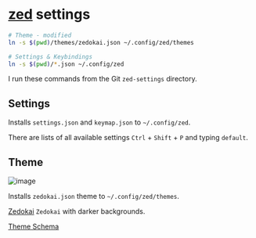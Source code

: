 # [zed](https://zed.dev) settings

```bash
# Theme - modified
ln -s $(pwd)/themes/zedokai.json ~/.config/zed/themes

# Settings & Keybindings
ln -s $(pwd)/*.json ~/.config/zed
```

I run these commands from the Git `zed-settings` directory.

## Settings

Installs `settings.json` and `keymap.json` to `~/.config/zed`.

There are lists of all available settings `Ctrl` + `Shift` + `P` and typing `default`.

## Theme
![image](https://github.com/arbitrarily/startyparty/assets/899183/47c5c05b-b09e-4e26-b2bd-90cbd739b117)

Installs `zedokai.json` theme to `~/.config/zed/themes`.

[Zedokai](https://github.com/slymax/zedokai/blob/main/themes/zedokai.json)
`Zedokai` with darker backgrounds.

[Theme Schema](https://zed.dev/schema/themes/v0.1.0.json)
